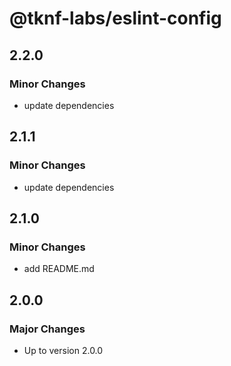 # @tknf-labs/eslint-config

## 2.2.0

### Minor Changes

- update dependencies

## 2.1.1

### Minor Changes

- update dependencies

## 2.1.0

### Minor Changes

- add README.md

## 2.0.0

### Major Changes

- Up to version 2.0.0
